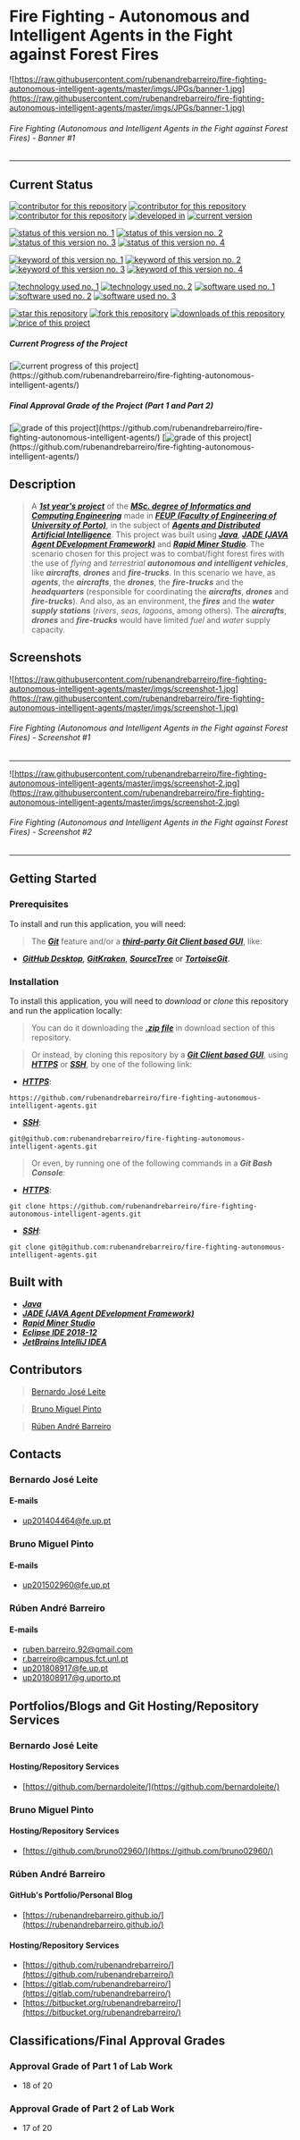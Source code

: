 # Fire Fighting - Autonomous and Intelligent Agents in the Fight against Forest Fires

![https://raw.githubusercontent.com/rubenandrebarreiro/fire-fighting-autonomous-intelligent-agents/master/imgs/JPGs/banner-1.jpg](https://raw.githubusercontent.com/rubenandrebarreiro/fire-fighting-autonomous-intelligent-agents/master/imgs/JPGs/banner-1.jpg)
######  Fire Fighting (Autonomous and Intelligent Agents in the Fight against Forest Fires) - Banner #1

***

## Current Status
[![contributor for this repository](https://img.shields.io/badge/contributor-bernardoleite-blue.svg)](https://github.com/bernardoleite/) [![contributor for this repository](https://img.shields.io/badge/contributor-bruno02960-blue.svg)](https://github.com/bruno02960/) [![contributor for this repository](https://img.shields.io/badge/contributor-rubenandrebarreiro-blue.svg)](https://github.com/rubenandrebarreiro/) [![developed in](https://img.shields.io/badge/developed&nbsp;in-feup-blue.svg)](https://www.fe.up.pt/)
[![current version](https://img.shields.io/badge/version-1.0-magenta.svg)](https://github.com/rubenandrebarreiro/fire-fighting-autonomous-intelligent-agents/)

[![status of this version no. 1](https://img.shields.io/badge/status-not&nbsp;completed-orange.svg)](https://github.com/rubenandrebarreiro/fire-fighting-autonomous-intelligent-agents/)
[![status of this version no. 2](https://img.shields.io/badge/status-not&nbsp;final-orange.svg)](https://github.com/rubenandrebarreiro/fire-fighting-autonomous-intelligent-agents/)
[![status of this version no. 3](https://img.shields.io/badge/status-not&nbsp;stable-orange.svg)](https://github.com/rubenandrebarreiro/fire-fighting-autonomous-intelligent-agents/)
[![status of this version no. 4](https://img.shields.io/badge/status-documented-orange.svg)](https://github.com/rubenandrebarreiro/fire-fighting-autonomous-intelligent-agents/)

[![keyword of this version no. 1](https://img.shields.io/badge/keyword-ai-brown.svg)](https://github.com/rubenandrebarreiro/fire-fighting-autonomous-intelligent-agents/)
[![keyword of this version no. 2](https://img.shields.io/badge/keyword-agents-brown.svg)](https://github.com/rubenandrebarreiro/fire-fighting-autonomous-intelligent-agents/)
[![keyword of this version no. 3](https://img.shields.io/badge/keyword-data-brown.svg)](https://github.com/rubenandrebarreiro/fire-fighting-autonomous-intelligent-agents/)
[![keyword of this version no. 4](https://img.shields.io/badge/keyword-nature-brown.svg)](https://github.com/rubenandrebarreiro/fire-fighting-autonomous-intelligent-agents/)


[![technology used no. 1](https://img.shields.io/badge/built&nbsp;with-java-red.svg)](https://www.java.com/) [![technology used no. 2](https://img.shields.io/badge/built&nbsp;with-jade-red.svg)](http://jade.tilab.com/)
[![software used no. 1](https://img.shields.io/badge/software-rapid&nbsp;miner&nbsp;studio-gold.svg)](https://rapidminer.com/products/studio/)
[![software used no. 2](https://img.shields.io/badge/software-eclipse&nbsp;ide-gold.svg)](https://www.eclipse.org/)
[![software used no. 3](https://img.shields.io/badge/software-jetbrains&nbsp;intellij&nbsp;idea-gold.svg)](https://www.jetbrains.com/idea/)

[![star this repository](http://githubbadges.com/star.svg?user=rubenandrebarreiro&repo=fire-fighting-autonomous-intelligent-agents&style=flat)](https://github.com/rubenandrebarreiro/fire-fighting-autonomous-intelligent-agents/stargazers)
[![fork this repository](http://githubbadges.com/fork.svg?user=rubenandrebarreiro&repo=fire-fighting-autonomous-intelligent-agents&style=flat)](https://github.com/rubenandrebarreiro/fire-fighting-autonomous-intelligent-agents/fork)
[![downloads of this repository](https://img.shields.io/github/downloads/rubenandrebarreiro/fire-fighting-autonomous-intelligent-agents/total.svg)](https://github.com/rubenandrebarreiro/fire-fighting-autonomous-intelligent-agents/archive/master.zip)
[![price of this project](https://img.shields.io/badge/price-free-success.svg)](https://github.com/rubenandrebarreiro/fire-fighting-autonomous-intelligent-agents/archive/master.zip)

##### Current Progress of the Project

[![current progress of this project](http://progressed.io/bar/70?title=&nbsp;completed&nbsp;)](https://github.com/rubenandrebarreiro/fire-fighting-autonomous-intelligent-agents/) 

##### Final Approval Grade of the Project (Part 1 and Part 2)

[![grade of this project](http://progressed.io/bar/18?scale=20&title=&nbsp;grade&nbsp;1&nbsp;&suffix=&nbsp;)](https://github.com/rubenandrebarreiro/fire-fighting-autonomous-intelligent-agents/)
[![grade of this project](http://progressed.io/bar/17?scale=20&title=&nbsp;grade&nbsp;2&nbsp;&suffix=&nbsp;)](https://github.com/rubenandrebarreiro/fire-fighting-autonomous-intelligent-agents/)


## Description
> A [**_1st year's project_**](https://sigarra.up.pt/feup/en/cur_geral.cur_planos_estudos_view?pv_plano_id=2496&pv_ano_lectivo=2018&pv_tipo_cur_sigla=MI&pv_origem=CUR) of the [**_MSc. degree of Informatics and Computing Engineering_**](https://sigarra.up.pt/feup/en/CUR_GERAL.CUR_VIEW?pv_ano_lectivo=2018&pv_origem=CUR&pv_tipo_cur_sigla=MI&pv_curso_id=742) made in [**_FEUP (Faculty of Engineering of University of Porto)_**](https://www.fe.up.pt/), in the subject of [**_Agents and Distributed Artificial Intelligence_**](https://sigarra.up.pt/feup/en/ucurr_geral.ficha_uc_view?pv_ocorrencia_id=420011). This project was built using [**_Java_**](https://www.java.com/), [**_JADE (JAVA Agent DEvelopment Framework)_**](http://jade.tilab.com/) and [**_Rapid Miner Studio_**](https://rapidminer.com/products/studio/). The scenario chosen for this project was to combat/fight forest fires with the use of _flying_ and _terrestrial_ **_autonomous and intelligent vehicles_**, like **_aircrafts_**, **_drones_** and **_fire-trucks_**. In this scenario we have, as **_agents_**, the **_aircrafts_**, the **_drones_**, the **_fire-trucks_** and the **_headquarters_** (responsible for coordinating the **_aircrafts_**, **_drones_** and **_fire-trucks_**). And also, as an environment, the **_fires_** and the **_water supply stations_** (_rivers_, _seas_, _lagoons_, among others). The **_aircrafts_**, **_drones_** and **_fire-trucks_** would have limited _fuel_ and _water_ supply capacity.

## Screenshots

![https://raw.githubusercontent.com/rubenandrebarreiro/fire-fighting-autonomous-intelligent-agents/master/imgs/screenshot-1.jpg](https://raw.githubusercontent.com/rubenandrebarreiro/fire-fighting-autonomous-intelligent-agents/master/imgs/screenshot-1.jpg)
######  Fire Fighting (Autonomous and Intelligent Agents in the Fight against Forest Fires) - Screenshot #1

***

![https://raw.githubusercontent.com/rubenandrebarreiro/fire-fighting-autonomous-intelligent-agents/master/imgs/screenshot-2.jpg](https://raw.githubusercontent.com/rubenandrebarreiro/fire-fighting-autonomous-intelligent-agents/master/imgs/screenshot-2.jpg)
######  Fire Fighting (Autonomous and Intelligent Agents in the Fight against Forest Fires) - Screenshot #2

***

## Getting Started

### Prerequisites
To install and run this application, you will need:
> The [**_Git_**](https://git-scm.com/) feature and/or a [**_third-party Git Client based GUI_**](https://git-scm.com/downloads/guis/), like:
* [**_GitHub Desktop_**](https://desktop.github.com/), [**_GitKraken_**](https://www.gitkraken.com/), [**_SourceTree_**](https://www.sourcetreeapp.com/) or [**_TortoiseGit_**](https://tortoisegit.org/).

### Installation
To install this application, you will need to _download_ or _clone_ this repository and run the application locally:

> You can do it downloading the [**_.zip file_**](https://github.com/rubenandrebarreiro/fire-fighting-autonomous-intelligent-agents/archive/master.zip) in download section of this repository.

> Or instead, by cloning this repository by a [**_Git Client based GUI_**](https://git-scm.com/downloads/guis), using [**_HTTPS_**](https://en.wikipedia.org/wiki/HTTPS) or [**_SSH_**](https://en.wikipedia.org/wiki/SSH_File_Transfer_Protocol), by one of the following link:
* [**_HTTPS_**](https://en.wikipedia.org/wiki/HTTPS):
```
https://github.com/rubenandrebarreiro/fire-fighting-autonomous-intelligent-agents.git
```
* [**_SSH_**](https://en.wikipedia.org/wiki/SSH_File_Transfer_Protocol):
```
git@github.com:rubenandrebarreiro/fire-fighting-autonomous-intelligent-agents.git
```

> Or even, by running one of the following commands in a **_Git Bash Console_**:
* [**_HTTPS_**](https://en.wikipedia.org/wiki/HTTPS):
```
git clone https://github.com/rubenandrebarreiro/fire-fighting-autonomous-intelligent-agents.git
```
* [**_SSH_**](https://en.wikipedia.org/wiki/SSH_File_Transfer_Protocol):
```
git clone git@github.com:rubenandrebarreiro/fire-fighting-autonomous-intelligent-agents.git
```

## Built with
* [**_Java_**](https://www.java.com/)
* [**_JADE (JAVA Agent DEvelopment Framework)_**](http://jade.tilab.com/)
* [**_Rapid Miner Studio_**](https://rapidminer.com/products/studio/)
* [**_Eclipse IDE 2018-12_**](https://www.eclipse.org/)
* [**_JetBrains IntelliJ IDEA_**](https://www.jetbrains.com/idea/)

## Contributors
> [Bernardo José Leite](https://github.com/bernardoleite/)

> [Bruno Miguel Pinto](https://github.com/bruno02960/)

> [Rúben André Barreiro](https://github.com/rubenandrebarreiro/)


## Contacts
### Bernardo José Leite
#### E-mails
* [up201404464@fe.up.pt](mailto:up201404464@fe.up.pt)

### Bruno Miguel Pinto
#### E-mails
* [up201502960@fe.up.pt](mailto:up201502960@fe.up.pt)

### Rúben André Barreiro
#### E-mails
* [ruben.barreiro.92@gmail.com](mailto:ruben.barreiro.92@gmail.com)
* [r.barreiro@campus.fct.unl.pt](mailto:r.barreiro@campus.fct.unl.pt)
* [up201808917@fe.up.pt](mailto:up201808917@fe.up.pt)
* [up201808917@g.uporto.pt](mailto:up201808917@g.uporto.pt)

## Portfolios/Blogs and Git Hosting/Repository Services

### Bernardo José Leite
#### Hosting/Repository Services
* [https://github.com/bernardoleite/](https://github.com/bernardoleite/)

### Bruno Miguel Pinto
#### Hosting/Repository Services
* [https://github.com/bruno02960/](https://github.com/bruno02960/)

### Rúben André Barreiro
#### GitHub's Portfolio/Personal Blog
* [https://rubenandrebarreiro.github.io/](https://rubenandrebarreiro.github.io/)

#### Hosting/Repository Services
* [https://github.com/rubenandrebarreiro/](https://github.com/rubenandrebarreiro/)
* [https://gitlab.com/rubenandrebarreiro/](https://gitlab.com/rubenandrebarreiro/)
* [https://bitbucket.org/rubenandrebarreiro/](https://bitbucket.org/rubenandrebarreiro/)


## Classifications/Final Approval Grades

### Approval Grade of Part 1 of Lab Work
* 18 of 20

### Approval Grade of Part 2 of Lab Work
* 17 of 20

